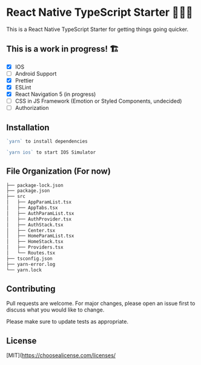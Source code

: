 # React Native TypeScript Starter 🚀🚀🚀

This is a React Native TypeScript Starter for getting things going quicker.

## This is a work in progress! 🏗️

- [x] IOS
- [ ] Android Support
- [x] Prettier
- [x] ESLint
- [x] React Navigation 5 (in progress)
- [ ] CSS in JS Framework (Emotion or Styled Components, undecided)
- [ ] Authorization

## Installation

```js
`yarn` to install dependencies

`yarn ios` to start IOS Simulator
```

## File Organization (For now)

```bash
├── package-lock.json
├── package.json
├── src
│   ├── AppParamList.tsx
│   ├── AppTabs.tsx
│   ├── AuthParamList.tsx
│   ├── AuthProvider.tsx
│   ├── AuthStack.tsx
│   ├── Center.tsx
│   ├── HomeParamList.tsx
│   ├── HomeStack.tsx
│   ├── Providers.tsx
│   └── Routes.tsx
├── tsconfig.json
├── yarn-error.log
└── yarn.lock
```

## Contributing

Pull requests are welcome. For major changes, please open an issue first to discuss what you would like to change.

Please make sure to update tests as appropriate.

## License

[MIT](https://choosealicense.com/licenses/
